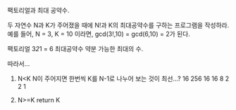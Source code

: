 팩토리얼과 최대 공약수.

두 자연수 N과 K가 주어졌을 때에 N!과 K의 최대공약수를 구하는 프로그램을 작성하라.
예를 들어, N = 3, K = 10 이라면, gcd(3!,10) = gcd(6,10) = 2가 된다.

팩토리얼 3*2*1 = 6
최대공약수 약분 가능한 최대의 수.

따라서...

1. N<K N이 주어지면 한번씩 K를 N-1로 나누어 보는 것이 최선...?
 16 256
 16 16
 8  2
 2  1

2. N>=K return K
